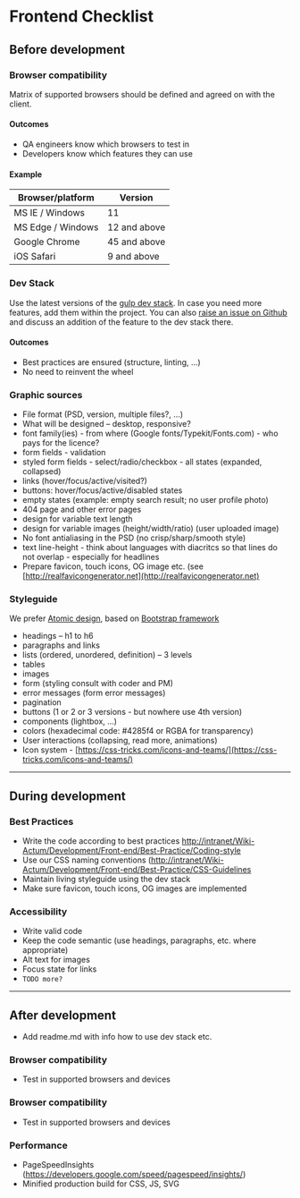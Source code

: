 # Frontend Checklist

## Before development

### Browser compatibility

Matrix of supported browsers should be defined and agreed on with the client.

#### Outcomes

* QA engineers know which browsers to test in
* Developers know which features they can use

#### Example

| Browser/platform  | Version      |
| -------------     | ------------ |
| MS IE / Windows   | 11           |
| MS Edge / Windows | 12 and above |
| Google Chrome     | 45 and above |
| iOS Safari        | 9  and above |

### Dev Stack

Use the latest versions of the [gulp dev stack](https://github.com/actum/gulp-dev-stack).
In case you need more features, add them within the project.
You can also [raise an issue on Github](https://github.com/actum/gulp-dev-stack/issues) and discuss an addition of the feature to the dev stack there.

#### Outcomes

* Best practices are ensured (structure, linting, …)
* No need to reinvent the wheel

### Graphic sources

* File format (PSD, version, multiple files?, …)
* What will be designed – desktop, responsive?
* font family(ies) - from where (Google fonts/Typekit/Fonts.com) - who pays for the licence?
* form fields - validation
* styled form fields - select/radio/checkbox - all states (expanded, collapsed)
* links (hover/focus/active/visited?)
* buttons: hover/focus/active/disabled states
* empty states (example: empty search result; no user profile photo)
* 404 page and other error pages
* design for variable text length
* design for variable images (height/width/ratio) (user uploaded image)
* No font antialiasing in the PSD (no crisp/sharp/smooth style)
* text line-height - think about languages with diacritcs so that lines do not overlap - especially for headlines
* Prepare favicon, touch icons, OG image etc. (see [http://realfavicongenerator.net](http://realfavicongenerator.net)

### Styleguide

We prefer [Atomic design](http://atomicdesign.bradfrost.com/), based on [Bootstrap framework](http://getbootstrap.com/)

* headings – h1 to h6
* paragraphs and links
* lists (ordered, unordered, definition) – 3 levels
* tables
* images
* form (styling consult with coder and PM)
* error messages (form error messages)
* pagination
* buttons (1 or 2 or 3 versions - but nowhere use 4th version)
* components (lightbox, …)
* colors (hexadecimal code: #4285f4 or RGBA for transparency)
* User interactions (collapsing, read more, animations)
* Icon system - [https://css-tricks.com/icons-and-teams/](https://css-tricks.com/icons-and-teams/)

---

## During development

### Best Practices

* Write the code according to best practices [http://intranet/Wiki-Actum/Development/Front-end/Best-Practice/Coding-style](http://intranet/Wiki-Actum/Development/Front-end/Best-Practice/Coding-style)
* Use our CSS naming conventions ([http://intranet/Wiki-Actum/Development/Front-end/Best-Practice/CSS-Guidelines](http://intranet/Wiki-Actum/Development/Front-end/Best-Practice/CSS-Guidelines)
* Maintain living styleguide using the dev stack
* Make sure favicon, touch icons, OG images are implemented

### Accessibility

* Write valid code
* Keep the code semantic (use headings, paragraphs, etc. where appropriate)
* Alt text for images
* Focus state for links
* `TODO more?`

---

## After development

* Add readme.md with info how to use dev stack etc.

### Browser compatibility

* Test in supported browsers and devices

### Browser compatibility

* Test in supported browsers and devices

### Performance

* PageSpeedInsights (https://developers.google.com/speed/pagespeed/insights/)
* Minified production build for CSS, JS, SVG
